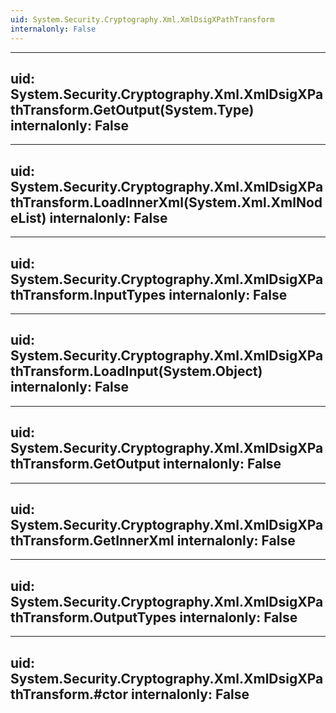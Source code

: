 ```yaml
---
uid: System.Security.Cryptography.Xml.XmlDsigXPathTransform
internalonly: False
---
```


---
uid: System.Security.Cryptography.Xml.XmlDsigXPathTransform.GetOutput(System.Type)
internalonly: False
---

---
uid: System.Security.Cryptography.Xml.XmlDsigXPathTransform.LoadInnerXml(System.Xml.XmlNodeList)
internalonly: False
---

---
uid: System.Security.Cryptography.Xml.XmlDsigXPathTransform.InputTypes
internalonly: False
---

---
uid: System.Security.Cryptography.Xml.XmlDsigXPathTransform.LoadInput(System.Object)
internalonly: False
---

---
uid: System.Security.Cryptography.Xml.XmlDsigXPathTransform.GetOutput
internalonly: False
---

---
uid: System.Security.Cryptography.Xml.XmlDsigXPathTransform.GetInnerXml
internalonly: False
---

---
uid: System.Security.Cryptography.Xml.XmlDsigXPathTransform.OutputTypes
internalonly: False
---

---
uid: System.Security.Cryptography.Xml.XmlDsigXPathTransform.#ctor
internalonly: False
---
